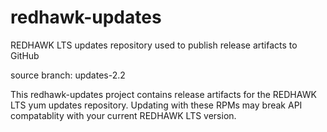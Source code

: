 # redhawk-updates

REDHAWK LTS updates repository used to publish release artifacts to GitHub

source branch: updates-2.2

This redhawk-updates project contains release artifacts for the REDHAWK LTS yum updates repository. Updating with these RPMs may break API compatablity with your current REDHAWK LTS version. 
